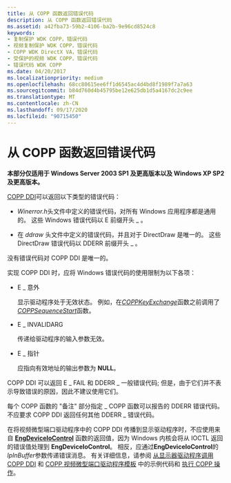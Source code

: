 ```yaml
---
title: 从 COPP 函数返回错误代码
description: 从 COPP 函数返回错误代码
ms.assetid: a42fba73-59b2-4106-ba2b-9e96cd8524c8
keywords:
- 复制保护 WDK COPP，错误代码
- 视频复制保护 WDK COPP，错误代码
- COPP WDK DirectX VA，错误代码
- 受保护的视频 WDK COPP，错误代码
- 错误代码 WDK COPP
ms.date: 04/20/2017
ms.localizationpriority: medium
ms.openlocfilehash: 68cc80615ee6ff1d6545ac4d4bd8f1989f7a7a63
ms.sourcegitcommit: b84d760d4b45795be12e625db1d5a4167dc2c9ee
ms.translationtype: MT
ms.contentlocale: zh-CN
ms.lasthandoff: 09/17/2020
ms.locfileid: "90715450"
---
```

# <a name="returning-error-codes-from-copp-functions"></a>从 COPP 函数返回错误代码


**本部分仅适用于 Windows Server 2003 SP1 及更高版本以及 Windows XP SP2 及更高版本。**

[COPP DDI](sample-functions-for-copp.md)可以返回以下类型的错误代码：

-   *Winerror.h*头文件中定义的错误代码，对所有 Windows 应用程序都是通用的。 这些 Windows 错误代码以 E 前缀开头 \_ 。

-   在 *ddraw* 头文件中定义的错误代码，并且对于 DirectDraw 是唯一的。 这些 DirectDraw 错误代码以 DDERR 前缀开头 \_ 。

没有错误代码对 COPP DDI 是唯一的。

实现 COPP DDI 时，应将 Windows 错误代码的使用限制为以下各项：

-   E \_ 意外

    显示驱动程序处于无效状态。 例如，在[*COPPKeyExchange*](./coppkeyexchange.md)函数之前调用了[*COPPSequenceStart*](./coppsequencestart.md)函数。

-   E \_ INVALIDARG

    传递给驱动程序的输入参数无效。

-   E \_ 指针

    应指向有效地址的输出参数为 **NULL**。

COPP DDI 可以返回 E \_ FAIL 和 DDERR \_ 一般错误代码; 但是，由于它们并不表示导致错误的原因，因此不建议使用它们。

每个 COPP 函数的 "备注" 部分指定 \_ COPP 函数可以报告的 DDERR 错误代码。 不应要求 COPP DDI 返回任何其他 DDERR \_ 错误代码。

在将视频微型端口驱动程序中的 COPP DDI 传播到显示驱动程序时，不应使用来自 [**EngDeviceIoControl**](/windows/win32/api/winddi/nf-winddi-engdeviceiocontrol) 函数的返回值，因为 Windows 内核会将从 IOCTL 返回的错误值处理到 **EngDeviceIoControl**。 相反，应通过**EngDeviceIoControl**的*lpInBuffer*参数传递错误消息。 有关详细信息，请参阅 [从显示器驱动程序调用 COPP DDI](calling-the-copp-ddi-from-the-display-driver.md) 和 [COPP 视频微型端口驱动程序模板](copp-video-miniport-driver-template.md) 中的示例代码和 [执行 COPP 操作](performing-copp-operations-example.md)。

 

